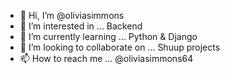 - 👋 Hi, I’m @oliviasimmons
- 👀 I’m interested in ... Backend
- 🌱 I’m currently learning ... Python & Django
- 💞️ I’m looking to collaborate on ... Shuup projects
- 📫 How to reach me ... @oliviasimmons64

<!---
oliviasimmons/oliviasimmons is a ✨ special ✨ repository because its `README.md` (this file) appears on your GitHub profile.
You can click the Preview link to take a look at your changes.
--->
